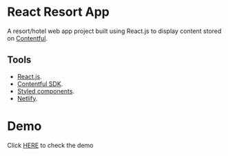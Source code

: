 # React Resort App

A resort/hotel web app project built using React.js to display content stored on [Contentful](https://www.contentful.com/).

## Tools

- [React.js](https://reactjs.org/).
- [Contentful SDK](https://contentful.github.io/contentful.js/contentful/7.8.2/).
- [Styled components](https://www.styled-components.com/).
- [Netlify](https://app.netlify.com).

# Demo

Click [HERE](https://resort-react.netlify.com/) to check the demo
